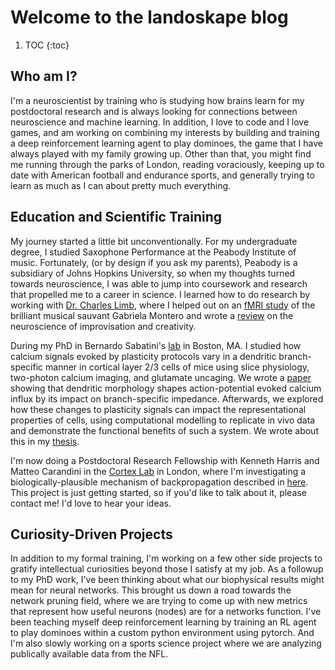 # Welcome to the landoskape blog

1. TOC
{:toc}

## Who am I? 
I'm a neuroscientist by training who is studying how brains learn for my postdoctoral research and is always looking for connections between neuroscience and machine learning. In addition, I love to code and I love games, and am working on combining my interests by building and training a deep reinforcement learning agent to play dominoes, the game that I have always played with my family growing up. Other than that, you might find me running through the parks of London, reading voraciously, keeping up to date with American football and endurance sports, and generally trying to learn as much as I can about pretty much everything. 

## Education and Scientific Training
My journey started a little bit unconventionally. For my undergraduate degree, I studied Saxophone Performance at the Peabody Institute of music. Fortunately, (or by design if you ask my parents), Peabody is a subsidiary of Johns Hopkins University, so when my thoughts turned towards neuroscience, I was able to jump into coursework and research that propelled me to a career in science. I learned how to do research by working with [Dr. Charles Limb](https://en.wikipedia.org/wiki/Charles_Limb), where I helped out on an [fMRI study](https://psycnet.apa.org/record/2020-16605-001) of the brilliant musical sauvant Gabriela Montero and wrote a [review](https://journals.sagepub.com/doi/10.1177/0027432116687373) on the neuroscience of improvisation and creativity.

During my PhD in Bernardo Sabatini's [lab](https://sabatini.hms.harvard.edu/) in Boston, MA. I studied how calcium signals evoked by plasticity protocols vary in a dendritic branch-specific manner in cortical layer 2/3 cells of mice using slice physiology, two-photon calcium imaging, and glutamate uncaging. We wrote a [paper](https://elifesciences.org/articles/76993) showing that dendritic morphology shapes action-potential evoked calcium influx by its impact on branch-specific impedance. Afterwards, we explored how these changes to plasticity signals can impact the representational properties of cells, using computational modelling to replicate in vivo data and demonstrate the functional benefits of such a system. We wrote about this in my [thesis](https://dash.harvard.edu/handle/1/37372196).

I'm now doing a Postdoctoral Research Fellowship with Kenneth Harris and Matteo Carandini in the [Cortex Lab](https://www.ucl.ac.uk/cortexlab/) in London, where I'm investigating a biologically-plausible mechanism of backpropagation described in [here](https://doi.org/10.1016/j.tins.2007.12.002). This project is just getting started, so if you'd like to talk about it, please contact me! I'd love to hear your ideas. 

## Curiosity-Driven Projects
In addition to my formal training, I'm working on a few other side projects to gratify intellectual curiosities beyond those I satisfy at my job. As a followup to my PhD work, I've been thinking about what our biophysical results might mean for neural networks. This brought us down a road towards the network pruning field, where we are trying to come up with new metrics that represent how useful neurons (nodes) are for a networks function. I've been teaching myself deep reinforcement learning by training an RL agent to play dominoes within a custom python environment using pytorch. And I'm also slowly working on a sports science project where we are analyzing publically available data from the NFL. 

